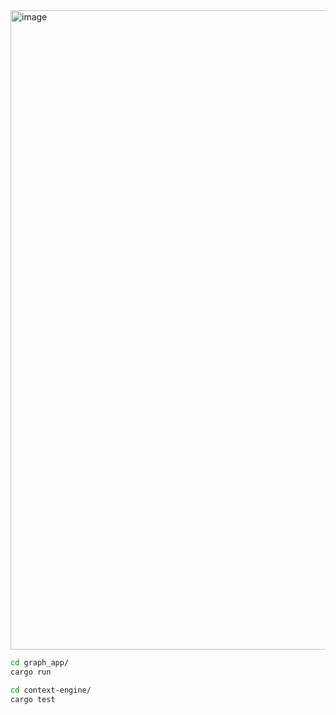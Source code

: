 <img width="922" height="1023" alt="image" src="https://github.com/user-attachments/assets/547c7364-df03-4224-bcd0-1a12076e753c" />

```bash
cd graph_app/
cargo run
```

```bash
cd context-engine/
cargo test
```
